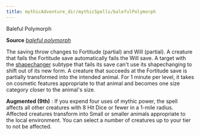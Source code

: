 ```yaml
---
title: mythicAdventure_dir/mythicSpells/balefulPolymorph
---
```

Baleful Polymorph

**Source** [_baleful polymorph_](spell_dir/balefulPolymorph#_baleful-polymorph)

The saving throw changes to Fortitude (partial) and Will (partial). A creature that fails the Fortitude save automatically fails the Will save. A target with the [shapechanger](monsters/creatureTypes#_shapechanger-subtype) subtype that fails its save can't use its shapechanging to shift out of its new form. A creature that succeeds at the Fortitude save is partially transformed into the intended animal. For 1 minute per level, it takes on cosmetic features appropriate to that animal and becomes one size category closer to the animal's size.

**Augmented (9th)** : If you expend four uses of mythic power, the spell affects all other creatures with 8 Hit Dice or fewer in a 1-mile radius. Affected creatures transform into Small or smaller animals appropriate to the local environment. You can select a number of creatures up to your tier to not be affected.


